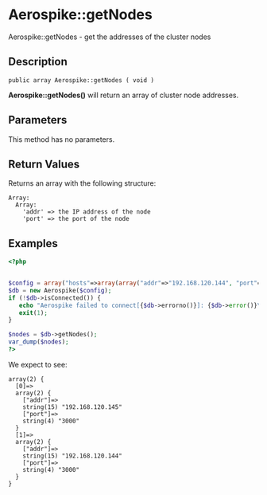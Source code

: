 
# Aerospike::getNodes

Aerospike::getNodes - get the addresses of the cluster nodes

## Description

```
public array Aerospike::getNodes ( void )
```

**Aerospike::getNodes()** will return an array of cluster node addresses.

## Parameters

This method has no parameters.

## Return Values

Returns an array with the following structure:
```
Array:
  Array:
    'addr' => the IP address of the node
    'port' => the port of the node
```

## Examples

```php
<?php


$config = array("hosts"=>array(array("addr"=>"192.168.120.144", "port"=>3000)));
$db = new Aerospike($config);
if (!$db->isConnected()) {
   echo "Aerospike failed to connect[{$db->errorno()}]: {$db->error()}\n";
   exit(1);
}

$nodes = $db->getNodes();
var_dump($nodes);
?>
```

We expect to see:

```
array(2) {
  [0]=>
  array(2) {
    ["addr"]=>
    string(15) "192.168.120.145"
    ["port"]=>
    string(4) "3000"
  }
  [1]=>
  array(2) {
    ["addr"]=>
    string(15) "192.168.120.144"
    ["port"]=>
    string(4) "3000"
  }
}
```

